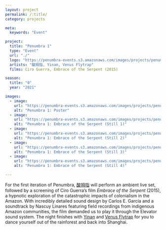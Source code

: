```yaml
---
layout: project
permalink: /:title/
category: projects

meta:
  keywords: "Event"

project:
  title: "Penumbra 1"
  type: "Event"
  url: "./"
  logo: "https://penumbra-events.s3.amazonaws.com/images/projects/penumbra-1/logo.jpg"
  artists: "酸拇指, Yinan, Venus Flytrap"
  films: Ciro Guerra, Embrace of the Serpent (2015)

season:
  title: "0"
  year: "2021"

images:
  - image:
    url: "https://penumbra-events.s3.amazonaws.com/images/projects/penumbra-1/poster.jpg"
    alt: "Penumbra 1: Poster"
  - image:
    url: "https://penumbra-events.s3.amazonaws.com/images/projects/penumbra-1/embrace-1.png"
    alt: "Penumbra 1: Embrace of the Serpent (Still 1)"
  - image:
    url: "https://penumbra-events.s3.amazonaws.com/images/projects/penumbra-1/embrace-2.png"
    alt: "Penumbra 1: Embrace of the Serpent (Still 2)"
  - image:
    url: "https://penumbra-events.s3.amazonaws.com/images/projects/penumbra-1/embrace-3.png"
    alt: "Penumbra 1: Embrace of the Serpent (Still 3)"
  - image:
    url: "https://penumbra-events.s3.amazonaws.com/images/projects/penumbra-1/embrace-4.jpg"
    alt: "Penumbra 1: Embrace of the Serpent (Still 4)"

---
```

<p>For the first iteration of Penumbra, <a href="https://www.instagram.com/lunalyuuu/">酸拇指</a> will perform an ambient live set, followed by a screening of Ciro Guerra’s film <em>Embrace of the Serpent</em> (2015), a hypnotic exploration of the catastrophic impacts of colonialism in the Amazon. With incredibly detailed sound design by Carlos E. García and a soundtrack by Nascuy Linares featuring field recordings from indigenous Amazon communities, the film demanded us to play it through the Elevator sound system. The night finishes with <a href="https://www.instagram.com/justyinan/">Yinan</a> and <a href="https://www.instagram.com/rachelrach_/">Venus Flytrap</a> for you to dance yourself out of the rainforest and back into Shanghai.</p>